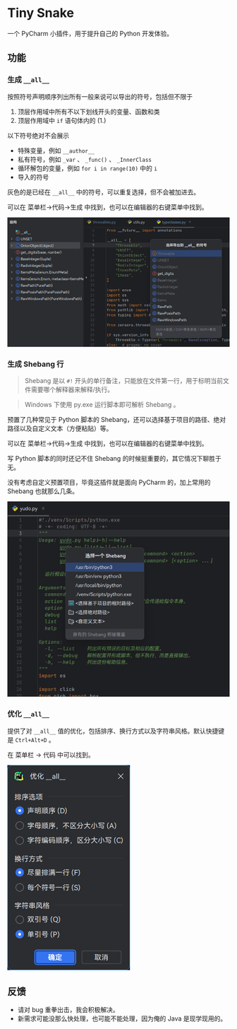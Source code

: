 # Tiny Snake

一个 PyCharm 小插件，用于提升自己的 Python 开发体验。

## 功能

### 生成 `__all__`

按照符号声明顺序列出所有一般来说可以导出的符号，包括但不限于

1. 顶层作用域中所有不以下划线开头的变量、函数和类
2. 顶层作用域中 `if` 语句体内的 (1.)

以下符号绝对不会展示

- 特殊变量，例如 `__author__`
- 私有符号，例如 `_var` 、 `_func()` 、 `_InnerClass`
- 循环解包的变量，例如 `for i in range(10)` 中的 `i`
- 导入的符号

灰色的是已经在 `__all__` 中的符号，可以重复选择，但不会被加进去。

可以在 菜单栏->代码->生成 中找到，也可以在编辑器的右键菜单中找到。

![生成DunderAll的示意图](./.img/generate-dunder-all.png)

### 生成 Shebang 行

> Shebang 是以 `#!` 开头的单行备注，只能放在文件第一行，用于标明当前文件需要哪个解释器来解释/执行。

> Windows 下使用 py.exe 运行脚本即可解析 Shebang 。

预置了几种常见于 Python 脚本的 Shebang，还可以选择基于项目的路径、绝对路径以及自定义文本（方便粘贴）等。

可以在 菜单栏->代码->生成 中找到，也可以在编辑器的右键菜单中找到。

写 Python 脚本的同时还记不住 Shebang 的时候挺重要的，其它情况下聊胜于无。

没有考虑自定义预置项目，毕竟这插件就是面向 PyCharm 的，加上常用的 Shebang 也就那么几条。

![生成Shebang的示意图](./.img/generate-shebang.png)

### 优化 `__all__`

提供了对 `__all__` 值的优化，包括排序、换行方式以及字符串风格。默认快捷键是 `Ctrl+Alt+D` 。

在 菜单栏 -> 代码 中可以找到。

![优化DunderAll的示意图](./.img/optimize-dunder-all.png)

## 反馈

- 请对 bug 重拳出击，我会积极解决。
- 新需求可能没那么快处理，也可能不能处理，因为俺的 Java 是现学现用的。
